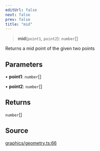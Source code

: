 ```yaml
---
editUrl: false
next: false
prev: false
title: "mid"
---
```


> **mid**(`point1`, `point2`): `number`[]

Returns a mid point of the given two points

## Parameters

• **point1**: `number`[]

• **point2**: `number`[]

## Returns

`number`[]

## Source

[graphics/geometry.ts:66](https://github.com/dgmjs/dgmjs/blob/c296d113d513e412f08f9016159ca40d11e704cd/packages/core/src/graphics/geometry.ts#L66)
